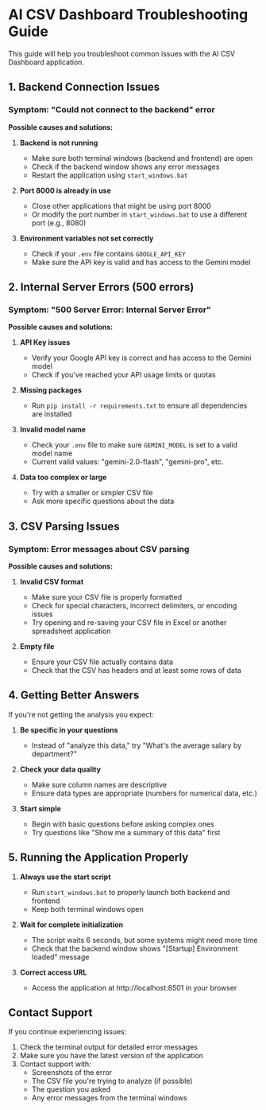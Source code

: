 # AI CSV Dashboard Troubleshooting Guide

This guide will help you troubleshoot common issues with the AI CSV Dashboard application.

## 1. Backend Connection Issues

### Symptom: "Could not connect to the backend" error

**Possible causes and solutions:**

1. **Backend is not running**
   - Make sure both terminal windows (backend and frontend) are open
   - Check if the backend window shows any error messages
   - Restart the application using `start_windows.bat`

2. **Port 8000 is already in use**
   - Close other applications that might be using port 8000
   - Or modify the port number in `start_windows.bat` to use a different port (e.g., 8080)

3. **Environment variables not set correctly**
   - Check if your `.env` file contains `GOOGLE_API_KEY`
   - Make sure the API key is valid and has access to the Gemini model

## 2. Internal Server Errors (500 errors)

### Symptom: "500 Server Error: Internal Server Error" 

**Possible causes and solutions:**

1. **API Key issues**
   - Verify your Google API key is correct and has access to the Gemini model
   - Check if you've reached your API usage limits or quotas

2. **Missing packages**
   - Run `pip install -r requirements.txt` to ensure all dependencies are installed

3. **Invalid model name**
   - Check your `.env` file to make sure `GEMINI_MODEL` is set to a valid model name
   - Current valid values: "gemini-2.0-flash", "gemini-pro", etc.

4. **Data too complex or large**
   - Try with a smaller or simpler CSV file
   - Ask more specific questions about the data

## 3. CSV Parsing Issues

### Symptom: Error messages about CSV parsing

**Possible causes and solutions:**

1. **Invalid CSV format**
   - Make sure your CSV file is properly formatted
   - Check for special characters, incorrect delimiters, or encoding issues
   - Try opening and re-saving your CSV file in Excel or another spreadsheet application

2. **Empty file**
   - Ensure your CSV file actually contains data
   - Check that the CSV has headers and at least some rows of data

## 4. Getting Better Answers

If you're not getting the analysis you expect:

1. **Be specific in your questions**
   - Instead of "analyze this data," try "What's the average salary by department?"

2. **Check your data quality**
   - Make sure column names are descriptive
   - Ensure data types are appropriate (numbers for numerical data, etc.)

3. **Start simple**
   - Begin with basic questions before asking complex ones
   - Try questions like "Show me a summary of this data" first

## 5. Running the Application Properly

1. **Always use the start script**
   - Run `start_windows.bat` to properly launch both backend and frontend
   - Keep both terminal windows open

2. **Wait for complete initialization**
   - The script waits 6 seconds, but some systems might need more time
   - Check that the backend window shows "[Startup] Environment loaded" message

3. **Correct access URL**
   - Access the application at http://localhost:8501 in your browser

## Contact Support

If you continue experiencing issues:

1. Check the terminal output for detailed error messages
2. Make sure you have the latest version of the application
3. Contact support with:
   - Screenshots of the error
   - The CSV file you're trying to analyze (if possible)
   - The question you asked
   - Any error messages from the terminal windows

